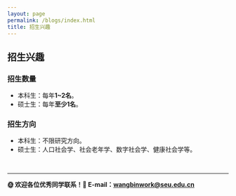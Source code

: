 ```yaml
---
layout: page
permalink: /blogs/index.html
title: 招生兴趣
---
```


## **招生兴趣**
###  招生数量
- 本科生：每年**1~2名**。
- 硕士生：每年**至少1名**。

### 招生方向
- 本科生：不限研究方向。
- 硕士生：人口社会学、社会老年学、数字社会学、健康社会学等。

<br>

---

**🌞 欢迎各位优秀同学联系！📧 E-mail：wangbinwork@seu.edu.cn**



<br>
